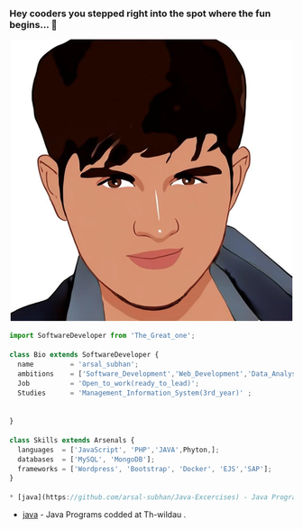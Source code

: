 ### Hey cooders you stepped right into the spot where the fun begins... 👋

<!--
**arsal-subhan/arsal-subhan** is a ✨ _special_ ✨ repository because its `README.md` (this file) appears on your GitHub profile.

Here are some ideas to get you started:

- 🔭 I’m currently working on ...
- 🌱 I’m currently learning ...
- 👯 I’m looking to collaborate on ...
- 🤔 I’m looking for help with ...
- 💬 Ask me about ...
- 📫 How to reach me: ...
- 😄 Pronouns: ...
- ⚡ Fun fact: ...
-->
<p align="center">
  <img src="https://github.com/arsal-subhan/arsal-subhan/raw/main/Arsal_Subhan .png" />
</p>

```js
import SoftwareDeveloper from 'The_Great_one';

class Bio extends SoftwareDeveloper {
  name         = 'arsal_subhan';
  ambitions    = ['Software_Development','Web_Development','Data_Analyst','Data_Management '];
  Job          = 'Open_to_work(ready_to_lead)';
  Studies      = 'Management_Information_System(3rd_year)' ;
 
 
}

class Skills extends Arsenals {
  languages  = ['JavaScript', 'PHP','JAVA',Phyton,];
  databases  = ['MySQL', 'MongoDB'];
  frameworks = ['Wordpress', 'Bootstrap', 'Docker', 'EJS','SAP'];
}

* [java](https://github.com/arsal-subhan/Java-Excercises) - Java Programs codded at Th-wildau .

```
* [java](https://github.com/arsal-subhan/Java-Excercises) - Java Programs codded at Th-wildau .


